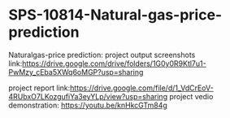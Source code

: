 # SPS-10814-Natural-gas-price-prediction
Naturalgas-price prediction:
 project output screenshots link:https://drive.google.com/drive/folders/1G0y0R9Ktl7u1-PwMzy_cEba5XWq6oMGP?usp=sharing

project report link:https://drive.google.com/file/d/1_VdCrEoV-4RUbxO7LKozgufiYa3eyYLp/view?usp=sharing
project vedio demonstration: https://youtu.be/knHkcGTm84g
